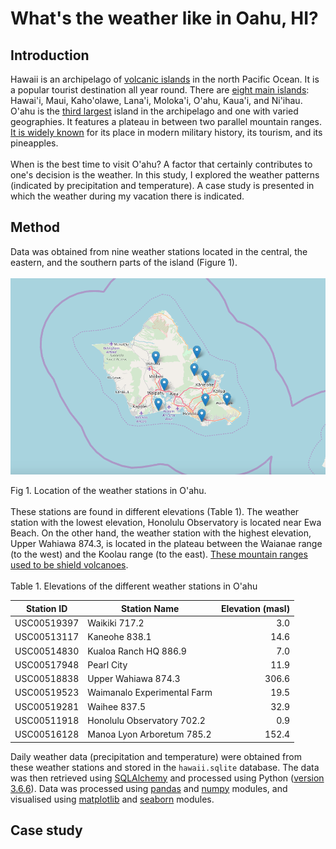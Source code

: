 # What's the weather like in Oahu, HI?

## Introduction
Hawaii is an archipelago of [volcanic islands](https://oceanservice.noaa.gov/facts/hawaii.html) in the north Pacific Ocean. It is a popular tourist destination all year round. There are [eight main islands](https://en.wikipedia.org/wiki/List_of_islands_of_Hawaii): Hawai'i, Maui, Kaho'olawe, Lana'i, Moloka'i, O'ahu, Kaua'i, and Ni'ihau. O'ahu is the [third largest](https://traveltips.usatoday.com/8-large-islands-hawaii-108082.html) island in the archipelago and one with varied geographies. It features a plateau in between two parallel mountain ranges. [It is widely known](https://www.britannica.com/place/Oahu) for its place in modern military history, its tourism, and its pineapples. 
<br><br>
When is the best time to visit O'ahu? A factor that certainly contributes to one's decision is the weather. In this study, I explored the weather patterns (indicated by precipitation and temperature). A case study is presented in which the weather during my vacation there is indicated.
## Method
Data was obtained from nine weather stations located in the central, the eastern, and the southern parts of the island (Figure 1).
<br><br>
![map_markers](https://github.com/rochiecuevas/climate_analysis/blob/master/Images/map_markers.png)

Fig 1. Location of the weather stations in O'ahu.
<br><br>
These stations are found in different elevations (Table 1). The weather station with the lowest elevation, Honolulu Observatory is located near Ewa Beach. On the other hand, the weather station with the highest elevation, Upper Wahiawa 874.3, is located in the plateau between the Waianae range (to the west) and the Koolau range (to the east). [These mountain ranges used to be shield volcanoes](https://www.gohawaii.com/islands/oahu/travel-info/maps).
<br><br>
Table 1. Elevations of the different weather stations in O'ahu

|Station ID|Station Name|Elevation (masl)|
|---|---|---:|
|USC00519397|Waikiki 717.2|3.0|
|USC00513117|Kaneohe 838.1|14.6|
|USC00514830|Kualoa Ranch HQ 886.9|7.0|
|USC00517948|Pearl City|11.9|
|USC00518838|Upper Wahiawa 874.3|306.6|
|USC00519523|Waimanalo Experimental Farm|19.5|
|USC00519281| Waihee 837.5|32.9|
|USC00511918| Honolulu Observatory 702.2|0.9|
|USC00516128| Manoa Lyon Arboretum 785.2|152.4|

Daily weather data (precipitation and temperature) were obtained from these weather stations and stored in the  `hawaii.sqlite` database. The data was then retrieved using [SQLAlchemy](https://www.sqlalchemy.org/) and processed using Python ([version 3.6.6](https://www.python.org/downloads/release/python-366/)). Data was processed using [pandas](https://pandas.pydata.org/pandas-docs/stable/) and [numpy](http://www.numpy.org/) modules, and visualised using [matplotlib](https://matplotlib.org/contents.html) and [seaborn](https://seaborn.pydata.org/) modules.

## Case study

